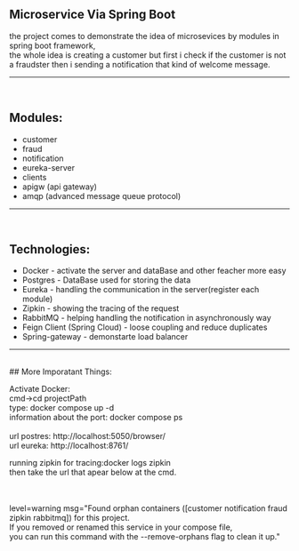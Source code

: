 
## Microservice Via Spring Boot
the project comes to demonstrate the idea of microsevices by modules in spring boot framework,<br/>the whole idea is creating a customer but first i check if the customer is not a fraudster then i sending a notification that kind of welcome message.
<hr/><br/>

## Modules:
<ul>
<li>customer</li>
<li>fraud</li>
<li>notification</li>
<li>eureka-server</li>
<li>clients</li>
<li>apigw (api gateway)</li>
<li>amqp (advanced message queue protocol)</li>
</ul>

<hr/><br/>

## Technologies:
<ul>
<li>Docker - activate the server and dataBase and other feacher more easy</li>
<li>Postgres - DataBase used for storing the data</li>
<li>Eureka - handling the communication in the server(register each module)</li>
<li>Zipkin - showing the tracing of the request</li>
<li>RabbitMQ - helping handling the notification in asynchronously way</li>
<li>Feign Client (Spring Cloud) - loose coupling and reduce duplicates</li>
<li>Spring-gateway - demonstarte load balancer</li>
</ul>

<hr/><br/>
## More Imporatant Things:

Activate Docker: <br/>
cmd->cd projectPath <br/>
type: docker compose up -d <br/>
information about the port: docker compose ps
<br/><br/>
url postres: http://localhost:5050/browser/ <br/>
url eureka: http://localhost:8761/ <br/>

running zipkin for tracing:docker logs zipkin <br/>
then take the url that apear below at the cmd. <br/>

<br/> <br/>
level=warning msg="Found orphan containers ([customer notification fraud zipkin rabbitmq]) for this project.<br/>
If you removed or renamed this service in your compose file,<br/>
you can run this command with the --remove-orphans flag to clean it up."<br/>
